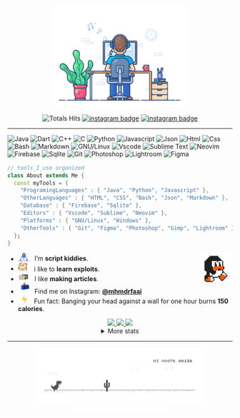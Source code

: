 <div align="center" width="50">
  
<img src="https://github.com/mhmdrfaai/mhmdrfaai/blob/main/images/dev-working_rounded.gif?raw=true" href="https://github.com/mhmdrfaai" alt="CoDiNg RocKs"  width="60%"/><br> 
  
![Totals Hits](https://komarev.com/ghpvc/?username=mhmdrfaai&style=flat&color=blue&label=PROFILE+VIEWS)
 [![instagram badge](https://img.shields.io/badge/mhmdrfaai-blue?style=flat&logo=twitter)](https://twitter.com/mhmdrfaai)
[![instagram badge](https://img.shields.io/badge/mhmdrfaai-blueviolet?style=flat&logo=instagram)](https://instagram.com/mhmdrfaai) <br>
</div>

<hr></hr>

![Java](https://img.shields.io/badge/Java-ED8B00?style=flat&logo=java&logoColor=white)
![Dart](https://img.shields.io/badge/Dart-0175C2?style=flat&logo=dart&logoColor=white)
![C++](https://img.shields.io/badge/C%2B%2B-00599C?style=flat&logo=c%2B%2B&logoColor=white)
![C](https://img.shields.io/badge/C-00599C?style=flat&logo=c&logoColor=white)
![Python](https://img.shields.io/badge/Python-FFD43B?style=flat&logo=python&logoColor=darkgreen)
![Javascript](https://img.shields.io/badge/JavaScript-323330?style=flat&logo=javascript&logoColor=F7DF1E)
![Json](https://img.shields.io/badge/json-5E5C5C?style=flat&logo=json&logoColor=white)
![Html](https://img.shields.io/badge/HTML5-E34F26?style=flat&logo=html5&logoColor=white)
![Css](https://img.shields.io/badge/CSS3-1572B6?style=flat&logo=css3&logoColor=white)
![Bash](https://img.shields.io/badge/GNU%20Bash-4EAA25?style=flat&logo=GNU%20Bash&logoColor=white)
![Markdown](https://img.shields.io/badge/Markdown-000000?style=flat&logo=markdown&logoColor=white)
![GNU/Linux](https://img.shields.io/badge/Linux-FCC624?style=flat&logo=linux&logoColor=black)
![Vscode](https://img.shields.io/badge/Visual_Studio_Code-0078D4?style=flat&logo=visual%20studio%20code&logoColor=white)
![Sublime Text](https://img.shields.io/badge/sublime_text-%23575757.svg?&style=flat&logo=sublime-text&logoColor=important)
![Neovim](https://img.shields.io/badge/NeoVim-%2357A143.svg?&style=flat&logo=neovim&logoColor=white)
![Firebase](https://img.shields.io/badge/firebase-ffca28?style=flat&logo=firebase&logoColor=black)
![Sqlite](https://img.shields.io/badge/SQLite-07405E?style=flat&logo=sqlite&logoColor=white)
![Git](https://img.shields.io/badge/GIT-E44C30?style=flat&logo=git&logoColor=white)
![Photoshop](https://img.shields.io/badge/Adobe%20Photoshop-31A8FF?style=flat&logo=Adobe%20Photoshop&logoColor=black)
![Lightroom](https://img.shields.io/badge/Adobe%20Lightroom-31A8FF?style=flat&logo=Adobe%20Lightroom&logoColor=white)
![Figma](https://img.shields.io/badge/Figma-F24E1E?style=flat&logo=figma&logoColor=white)

```dart
// tools_I_use organized
class About extends Me { 
  const myTools = {  
    "ProgramingLanguages" : { "Java", "Python", "Javascript" },
    "OtherLanguages" : { "HTML", "CSS", "Bash", "Json", "Markdown" },
    "Database" : { "Firebase", "Sqlite" },
    "Editors" : { "Vscode", "Sublime", "Neovim" },
    "Platforms" : { "GNU/Linux", "Windows" },
    "OtherTools" : { "Git", "Figma", "Photoshop", "Gimp", "Lightroom" }
  };
}
```

-  <img alt="GIF" src="https://github.com/mhmdrfaai/mhmdrfaai/blob/main/images/Developer.gif" width="25" /> &nbsp; I’m **script kiddies**. <img width="15%" align="right" alt="Github Image" src="https://github.com/mhmdrfaai/mhmdrfaai/blob/main/images/linux_rounded.gif?raw=true" /><br>
- <img src="https://github.com/mhmdrfaai/mhmdrfaai/blob/main/images/hyperkitty.gif?raw=true" width="20" />&nbsp;&nbsp;&nbsp; i like to **learn exploits**. <br>
- <img src="https://github.com/mhmdrfaai/mhmdrfaai/blob/main/images/message.gif?raw=true" width="25" />&nbsp;&nbsp; I like **making articles**. <br>
- <img src="https://github.com/mhmdrfaai/mhmdrfaai/blob/main/images/letterbox.gif?raw=true" width="25" /> &nbsp; Find me on Instagram: **[@mhmdrfaai](https://instagram.com/mhmdrfaai)**<br>
- &nbsp;&nbsp;<img src="https://github.com/mhmdrfaai/mhmdrfaai/blob/main/images/lightning.gif?raw=true" width="12" />&nbsp;&nbsp;&nbsp;&nbsp;Fun fact: Banging your head against a wall for one hour burns **150 calories**.<br>

<div align="center" >
<a  href="https://github.com/mhmdrfaai">

<img src="https://github-profile-summary-cards.vercel.app/api/cards/stats?username=mhmdrfaai&theme=tokyonight" width="32.5%">
<img src="http://github-profile-summary-cards.vercel.app/api/cards/repos-per-language?username=mhmdrfaai&theme=tokyonight" width="32.5%">
<img src="http://github-profile-summary-cards.vercel.app/api/cards/most-commit-language?username=mhmdrfaai&theme=tokyonight" width="32.5%">

</a>

<details>
  <summary>More stats</summary>
  
<img align="center" src="http://github-profile-summary-cards.vercel.app/api/cards/profile-details?username=mhmdrfaai&theme=tokyonight" >

</details>

<hr></hr>

<img src="https://github.com/mhmdrfaai/mhmdrfaai/blob/main/images/dino_rounded.gif?raw=true" href="https://github.com/mhmdrfaai" width="75%"/><br>
<img src="https://github.com/mhmdrfaai/mhmdrfaai/blob/main/images/this_page_is.gif?raw=true"  width="40%"/>

</div>

